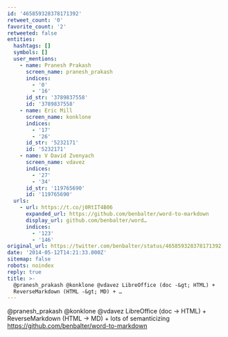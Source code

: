 ```yaml
---
id: '465859328378171392'
retweet_count: '0'
favorite_count: '2'
retweeted: false
entities:
  hashtags: []
  symbols: []
  user_mentions:
    - name: Pranesh Prakash
      screen_name: pranesh_prakash
      indices:
        - '0'
        - '16'
      id_str: '3789837558'
      id: '3789837558'
    - name: Eric Mill
      screen_name: konklone
      indices:
        - '17'
        - '26'
      id_str: '5232171'
      id: '5232171'
    - name: V David Zvenyach
      screen_name: vdavez
      indices:
        - '27'
        - '34'
      id_str: '119765690'
      id: '119765690'
  urls:
    - url: https://t.co/j0RtIT4B06
      expanded_url: https://github.com/benbalter/word-to-markdown
      display_url: github.com/benbalter/word…
      indices:
        - '123'
        - '146'
original_url: https://twitter.com/benbalter/status/465859328378171392
date: '2014-05-12T14:21:33.000Z'
sitemap: false
robots: noindex
reply: true
title: >-
  @pranesh_prakash @konklone @vdavez LibreOffice (doc -&gt; HTML) +
  ReverseMarkdown (HTML -&gt; MD) + …
---
```


@pranesh_prakash @konklone @vdavez LibreOffice (doc -&gt; HTML) + ReverseMarkdown (HTML -&gt; MD) +  lots of semanticizing https://github.com/benbalter/word-to-markdown